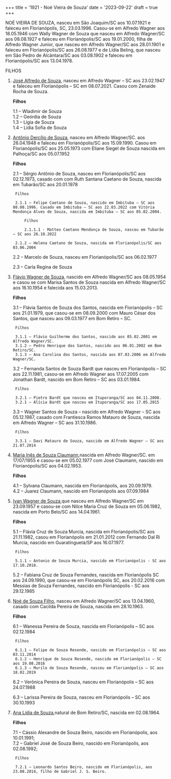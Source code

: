 +++
title = '1921 - Noé Vieira de Souza'
date = '2023-09-22'
draft = true
+++

NOÉ VIEIRA DE SOUZA, nasceu em São Joaquim/SC aos 10.07.1921 e faleceu em Florianópolis, SC, 23.03.1996. Casou-se em Alfredo Wagner aos 18.05.1946 com Wally Wagner de Souza que nasceu em Alfredo Wagner/SC aos 08.08.1927 e faleceu em Florianópolis/SC aos 19.01.2000, filha de Alfredo Wagner Junior, que nasceu em Alfredo Wagner/SC aos 28.01.1901 e faleceu em Florianópolis/SC aos 26.08.1977 e de Lídia Beling, que nasceu em São Pedro de Alcântara/SC aos 03.08.1902 e faleceu em Florianópolis/SC aos 13.04.1978.

FILHOS

1. [José Alfredo de Souza](../../posts/jose-alfredo-de-souza),  nasceu em Alfredo Wagner – SC aos 23.02.1947 e faleceu em Florianópolis – SC em 08.07.2021. Casou com Zenaide Rocha de Souza.

	**Filhos**

    1.1 – Wladimir de Souza  
	1.2 – Geórdia de Souza  
	1.3 – Lígia de Souza  
	1.4 – Lídia Sofia de Souza  


2. [Antônio Dercílio de Souza](../../posts/antonio-dercilio-de-souza), nasceu em Alfredo Wagner/SC. aos 26.04.1948 e faleceu em Florianópolis/SC aos 15.09.1990. Casou em Florianópolis/SC aos 25.05.1973 com Eliane Siegel de Souza nascida em Palhoça/SC aos 05.07.1952

	**Filhos**

    2.1 – Sérgio Antônio de Souza, nasceu em Florianópolis/SC aos 02.12.1973, casado com com Ruth Santana Caetano de Souza, nascida em Tubarão/SC aos 20.01.1978

		Filhos

		2.1.1 – Felipe Caetano de Souza, nascido em Imbituba – SC aos 08.08.1996. Casado em Imbituba – SC aos 22.03.2022 com Vitória Mendonça Alves de Souza, nascida em Imbituba – SC aos 05.02.2004.

			Filhos

			2.1.1.1 - Matteo Caetano Mendonça de Souza, nasceu em Tubarão – SC aos 26.10.2022

		2.1.2 – Helena Caetano de Souza, nascida em Florianópolis/SC aos 03.06.2004
 

	2.2 – Marcelo de Souza, nasceu em Florianópolis/SC aos 06.02.1977

	2.3 – Carla Regina de Souza

3. [Flávio Wagner de Souza](../../posts/flavio-wagner-de-souza), nascido em Alfredo Wagner/SC aos 08.05.1954 e casou se com Marisa Santos de Souza nascida em Alfredo Wagner/SC aos 16.10.1954 e falecida aos 15.03.2013.

	**Filhos**

    3.1 – Flávia Santos de Souza dos Santos, nascida em Florianópolis – SC aos 21.01.1979, que casou-se em 08.09.2000 com Mauro César dos Santos, que nasceu aos 09.03.1977 em Bom Retiro – SC.

		Filhos

		3.1.1 – Flávio Guilherme dos Santos, nascido aos 05.02.2001 em Alfredo Wagner/SC.
		3.1.2 – Pedro Henrique dos Santos, nascido aos 06.01.2002 em Bom Retiro/SC.
		3.1.3 – Ana Carolina dos Santos, nascida aos 07.03.2006 em Alfredo Wagner/SC.


    3.2 – Fernanda Santos de Souza Bardt que nasceu em Florianópolis – SC aos 22.11.1981, casou-se em Alfredo Wagner aos 17.07.2005 com Jonathan Bardt, nascido em Bom Retiro – SC aos 03.01.1984.

		Filhos

		3.2.1 – Pietro Bardt que nasceu em Ituporanga/SC aos 04.11.2008.
		3.2.1 – Alícia Bardt que nasceu em Ituporanga/SC aos 17.05.2015

    3.3 – Wagner Santos de Souza – nascido em Alfredo Wagner – SC aos 05.12.1987, casado com Frantiesca Ramos Matauro de Souza, nascida em Alfredo Wagner – SC aos 31.10.1986.

		Filhos

		3.3.1 – Davi Matauro de Souza, nascido em Alfredo Wagner – SC aos 21.07.2014

4. [Maria Inês de Souza Claumann](../../posts/maria-ines-de-souza-claumann),nascida em Alfredo Wagner/SC. em 17/07/1955 e casou-se em 05.02.1977 com José Claumann, nascido em Florianópolis/SC aos 04.02.1953.

	**Filhos**

    4.1 – Sylvana Claumann, nascida em Florianópolis, aos 20.09.1979.  
	4.2 – Juarez Claumann, nascido em Florianópolis aos 07.09.1984  


5. [Ivan Wagner de Souza ](../../posts/ivan-wagner-de-souza)que nasceu em Alfredo Wagner/SC em 23.09.1957 e casou-se com Nilce Maria Cruz de Souza em 05.06.1982, nascida em Porto Belo/SC aos 14.04.1961.

	**Filhos**

    5.1 – Flávia Cruz de Souza Murcia, nascida em Florianópolis/SC aos 21.11.1982, casou em Florianópolis em 21.01.2012 com Fernando Dal Ri Murcia, nascido em Guaratinguetá/SP aos 16.07.1977.

		Filhos

		5.1.1 – Antonio de Souza Murcia, nascido em Florianópolis - SC aos 17.10.2018.
		
    5.2 – Fabiana Cruz de Souza Fernandes, nascida em Florianópolis SC aos 24.09.1990, que casou-se em Florianópolis SC, aos 20.02.2016 com Messias de Souza Fernandes, nascido em Florianópolis - SC aos 29.12.1985


6. [Noé de Souza Filho](../../posts/noe-de-souza-filho), nasceu em Alfredo Wagner/SC aos 13.04.1960, casado com Cacilda Pereira de Souza, nascida em 28.10.1963.

	**Filhos**

    6.1 – Wanessa Pereira de Souza, nascida em Florianópolis – SC aos 02.12.1984

		Filhos

		6.1.1 – Felipe de Souza Resende, nascido em Florianópolis – SC aos 03.11.2014
		6.1.2 – Henrique de Souza Resende, nascido em Florianópolis – SC aos 19.08.2016
		6.1.3 – Murilo de Souza Resende, nasceu em Florianópolis – SC aos 18.02.2019


	6.2 – Verônica Pereira de Souza, nasceu em Florianópolis – SC aos 24.07.1988

	6.3 – Larissa Pereira de Souza, nasceu em Florianópolis – SC aos 30.10.1993

7. [Ana Lídia de Souza](../../posts/ana-lidia-de-souza),natural de Bom Retiro/SC, nascida em 02.08.1964.

	**Filhos**

    7.1 – Cássio Alexandre de Souza Beiro, nascido em Florianópolis, aos 10.01.1991;  
	7.2 – Gabriel José de Souza Beiro, nascido em Florianópolis, aos 02.08.1992;  

		Filhos

		7.2.1 – Leonardo Santos Beiro, nascido em Florianópolis, aos 23.08.2014, filho de Gabriel J. S. Beiro.

